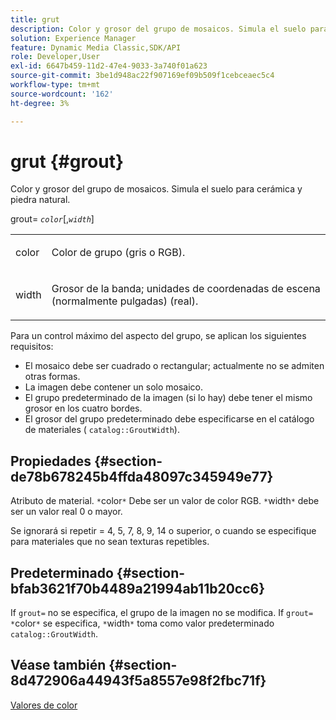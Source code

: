 ```yaml
---
title: grut
description: Color y grosor del grupo de mosaicos. Simula el suelo para cerámica y piedra natural.
solution: Experience Manager
feature: Dynamic Media Classic,SDK/API
role: Developer,User
exl-id: 6647b459-11d2-47e4-9033-3a740f01a623
source-git-commit: 3be1d948ac22f907169ef09b509f1cebceaec5c4
workflow-type: tm+mt
source-wordcount: '162'
ht-degree: 3%

---
```


# grut {#grout}

Color y grosor del grupo de mosaicos. Simula el suelo para cerámica y piedra natural.

grout= *`color`*[,*`width`*]

<table id="simpletable_302B78CFC8F14E0F962D1D2064AD1371"> 
 <tr class="strow"> 
  <td class="stentry"> <p> <span class="codeph"> <span class="varname"> color </span> </span> </p> </td>
  <td class="stentry"> <p>Color de grupo (gris o RGB). </p> </td> 
 </tr> 
 <tr class="strow"> 
  <td class="stentry"> <p> <span class="codeph"> <span class="varname"> width </span> </span> </p> </td>
  <td class="stentry"> <p>Grosor de la banda; unidades de coordenadas de escena (normalmente pulgadas) (real). </p> </td>
 </tr> 
</table>

Para un control máximo del aspecto del grupo, se aplican los siguientes requisitos:

* El mosaico debe ser cuadrado o rectangular; actualmente no se admiten otras formas.
* La imagen debe contener un solo mosaico.
* El grupo predeterminado de la imagen (si lo hay) debe tener el mismo grosor en los cuatro bordes.
* El grosor del grupo predeterminado debe especificarse en el catálogo de materiales ( `catalog::GroutWidth`).

## Propiedades {#section-de78b678245b4ffda48097c345949e77}

Atributo de material. `*`color`*` Debe ser un valor de color RGB. `*`width`*` debe ser un valor real 0 o mayor.

Se ignorará si repetir = 4, 5, 7, 8, 9, 14 o superior, o cuando se especifique para materiales que no sean texturas repetibles.

## Predeterminado {#section-bfab3621f70b4489a21994ab11b20cc6}

If `grout=` no se especifica, el grupo de la imagen no se modifica. If `grout= *`color`*` se especifica, `*`width`*` toma como valor predeterminado `catalog::GroutWidth`.

## Véase también {#section-8d472906a44943f5a8557e98f2fbc71f}

[Valores de color](../../../../../ir-api/http-protocol/image-rendering-api-ref/c-ir-http-protocol-ref/c-ir-http-protocol-syntax-and-features/r-ir-color-values.md#reference-657f95c0841742d2a55a48bc938303f6)
